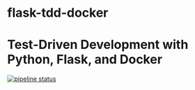 # flask-tdd-docker


# Test-Driven Development with Python, Flask, and Docker

[![pipeline status](https://gitlab.com/rsk5b/flask-tdd-docker/badges/master/pipeline.svg)](https://gitlab.com/YOUR_GITLAB_NAMESPACE/flask-tdd-docker/commits/master)